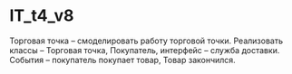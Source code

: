 # IT_t4_v8
Торговая точка – смоделировать работу торговой точки. Реализовать классы – Торговая точка, Покупатель, интерфейс – служба доставки. События – покупатель покупает товар, Товар закончился.

